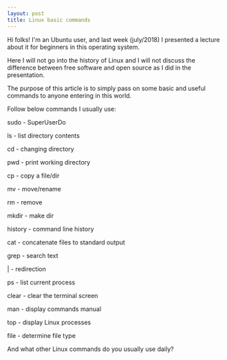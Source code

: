 ```yaml
---
layout: post
title: Linux basic commands
---
```


Hi folks! I'm an Ubuntu user, and last week (july/2018) I presented a lecture about it for beginners in this operating system.

Here I will not go into the history of Linux and I will not discuss the difference between free software and open source as I did in the presentation.

The purpose of this article is to simply pass on some basic and useful commands to anyone entering in this world.

Follow below commands I usually use:

sudo - SuperUserDo

ls - list directory contents

cd - changing directory

pwd - print working directory

cp - copy a file/dir

mv - move/rename

rm - remove

mkdir - make dir

history - command line history

cat - concatenate files to standard output

grep - search text

 | - redirection

ps - list current process

clear - clear the terminal screen

man - display commands manual

top - display Linux processes

file - determine file type

And what other Linux commands do you usually use daily?